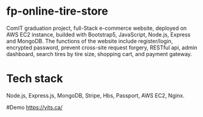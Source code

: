 # fp-online-tire-store
ComIT graduation project, full-Stack e-commerce website, deployed on AWS EC2 instance, builded with Bootstrap5, JavaScript, Node.js, Express and MongoDB. The functions of the website include register/login, encrypted password, prevent cross-site request forgery, RESTful api, admin dashboard, search tires by tire size, shopping cart, and payment gateway.

# Tech stack
Node.js, Express.js, MongoDB, Stripe, Hbs, Passport, AWS EC2, Nginx.

#Demo
https://yits.ca/
